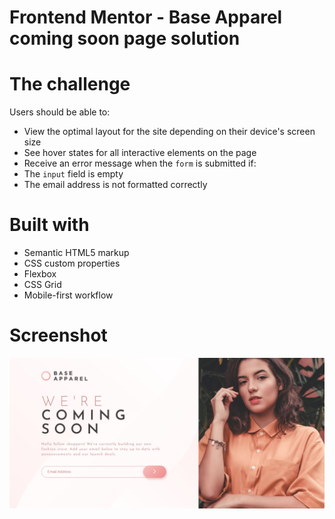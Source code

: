 # Frontend Mentor - Base Apparel coming soon page solution

# The challenge

Users should be able to:

- View the optimal layout for the site depending on their device's screen size
- See hover states for all interactive elements on the page
- Receive an error message when the `form` is submitted if:
- The `input` field is empty
- The email address is not formatted correctly

# Built with

- Semantic HTML5 markup
- CSS custom properties
- Flexbox
- CSS Grid
- Mobile-first workflow

# Screenshot

![](./images/landing-preview.png)
